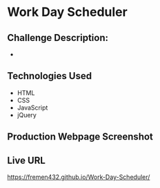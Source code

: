 # Work Day Scheduler

## Challenge Description:
* 

## Technologies Used
* HTML
* CSS
* JavaScript
* jQuery

## Production Webpage Screenshot


## Live URL
https://fremen432.github.io/Work-Day-Scheduler/
